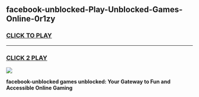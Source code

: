
## facebook-unblocked-Play-Unblocked-Games-Online-0r1zy
<h3>
<a href="https://premium76.site?title=facebook-unblocked&ref=25A">CLICK TO PLAY</a></h3>
<hr>

<h3>
<a href="https://premium76.site?title=facebook-unblocked&ref=25A">CLICK 2 PLAY</a>
  
</h3>

<a href="https://premium76.site?title=facebook-unblocked&ref=25A"><img src="https://clearcache.store/games.png"></a>


**facebook-unblocked games unblocked: Your Gateway to Fun and Accessible Online Gaming**
